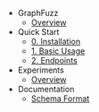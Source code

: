 * GraphFuzz
    * [Overview](/)
* Quick Start
    * [0. Installation](quick_start/installation.md)
    * [1. Basic Usage](quick_start/basic_usage.md)
    * [2. Endpoints](quick_start/endpoints.md)
* Experiments
    * [Overview](experiments/overview.md)
* Documentation
    * [Schema Format](schema_format.md)
